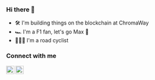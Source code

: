 ### Hi there 👋

- 🛠 I'm building things on the blockchain at ChromaWay
- 🏎 I'm a F1 fan, let's go Max 🏁
- 🚴🏼‍♂️ I'm a road cyclist

### Connect with me
[<img align="left" alt="snieking | Twitter" width="22px" src="https://cdn.jsdelivr.net/npm/simple-icons@v3/icons/twitter.svg" />][twitter]
[<img align="left" alt="viktorplane | LinkedIn" width="22px" src="https://cdn.jsdelivr.net/npm/simple-icons@v3/icons/linkedin.svg" />][linkedin]

[twitter]: https://twitter.com/snieking
[linkedin]: https://linkedin.com/in/viktorplane